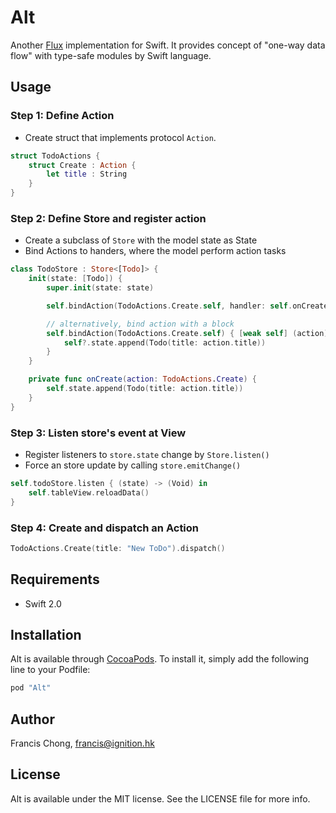 # Alt

Another [Flux](https://facebook.github.io/flux/) implementation for Swift. It provides concept of "one-way data flow" with type-safe modules by Swift language.

## Usage

### Step 1: Define Action

- Create struct that implements protocol ``Action``.

```swift
struct TodoActions {
    struct Create : Action {
        let title : String
    }
}
```

### Step 2: Define Store and register action

- Create a subclass of ``Store`` with the model state as State
- Bind Actions to handers, where the model perform action tasks

```swift
class TodoStore : Store<[Todo]> {
    init(state: [Todo]) {
        super.init(state: state)

        self.bindAction(TodoActions.Create.self, handler: self.onCreate)

        // alternatively, bind action with a block
        self.bindAction(TodoActions.Create.self) { [weak self] (action) -> () in
            self?.state.append(Todo(title: action.title))
        }
    }

    private func onCreate(action: TodoActions.Create) {
        self.state.append(Todo(title: action.title))
    }
}
```

### Step 3: Listen store's event at View

- Register listeners to ``store.state`` change by ``Store.listen()``
- Force an store update by calling ``store.emitChange()``

```swift
self.todoStore.listen { (state) -> (Void) in
    self.tableView.reloadData()
}
```

### Step 4: Create and dispatch an Action

```swift
TodoActions.Create(title: "New ToDo").dispatch()
```

## Requirements

- Swift 2.0

## Installation

Alt is available through [CocoaPods](http://cocoapods.org). To install
it, simply add the following line to your Podfile:

```ruby
pod "Alt"
```

## Author

Francis Chong, francis@ignition.hk

## License

Alt is available under the MIT license. See the LICENSE file for more info.